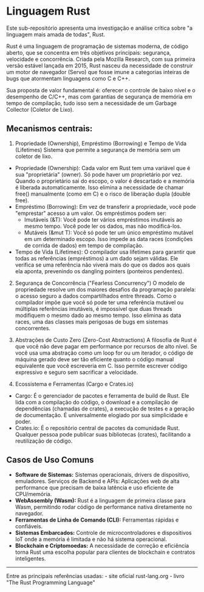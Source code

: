 # Linguagem Rust
Este sub-repositório apresenta uma investigação e análise crítica sobre "a linguagem mais amada de todas", Rust.

Rust é uma linguagem de programação de sistemas moderna, de código aberto, que se concentra em três objetivos principais: segurança, velocidade e concorrência. Criada pela Mozilla Research, com sua primeira versão estável lançada em 2015, Rust nasceu da necessidade de construir um motor de navegador (Servo) que fosse imune a categorias inteiras de bugs que atormentam linguagens como C e C++.

Sua proposta de valor fundamental é: oferecer o controle de baixo nível e o desempenho de C/C++, mas com garantias de segurança de memória em tempo de compilação, tudo isso sem a necessidade de um Garbage Collector (Coletor de Lixo).

## Mecanismos centrais:

1. Propriedade (Ownership), Empréstimo (Borrowing) e Tempo de Vida (Lifetimes)
Sistema que permite a segurança de memória sem um coletor de lixo.

- Propriedade (Ownership): Cada valor em Rust tem uma variável que é sua "proprietária" (owner). Só pode haver um proprietário por vez. Quando o proprietário sai do escopo, o valor é descartado e a memória é liberada automaticamente. Isso elimina a necessidade de chamar free() manualmente (como em C) e o risco de liberação dupla (double free).
- Empréstimo (Borrowing): Em vez de transferir a propriedade, você pode "emprestar" acesso a um valor. Os empréstimos podem ser:
    - Imutáveis (&T): Você pode ter vários empréstimos imutáveis ao mesmo tempo. Você pode ler os dados, mas não modificá-los.
    - Mutáveis (&mut T): Você só pode ter um único empréstimo mutável em um determinado escopo. Isso impede as data races (condições de corrida de dados) em tempo de compilação.
- Tempo de Vida (Lifetimes): O compilador usa lifetimes para garantir que todas as referências (empréstimos) a um dado sejam válidas. Ele verifica se uma referência não viverá mais do que os dados aos quais ela aponta, prevenindo os dangling pointers (ponteiros pendentes).

2. Segurança de Concorrência ("Fearless Concurrency")
O modelo de propriedade resolve um dos maiores desafios da programação paralela: o acesso seguro a dados compartilhados entre threads. Como o compilador impõe que você só pode ter uma referência mutável ou múltiplas referências imutáveis, é impossível que duas threads modifiquem o mesmo dado ao mesmo tempo. Isso elimina as data races, uma das classes mais perigosas de bugs em sistemas concorrentes.

3. Abstrações de Custo Zero (Zero-Cost Abstractions)
A filosofia de Rust é que você não deve pagar em performance por recursos de alto nível. Se você usa uma abstração como um loop for ou um iterador, o código de máquina gerado deve ser tão eficiente quanto o código manual equivalente que você escreveria em C. Isso permite escrever código expressivo e seguro sem sacrificar a velocidade.

4. Ecossistema e Ferramentas (Cargo e Crates.io)

- Cargo: É o gerenciador de pacotes e ferramenta de build de Rust. Ele lida com a compilação do código, o download e a compilação de dependências (chamadas de crates), a execução de testes e a geração de documentação. É universalmente elogiado por sua simplicidade e poder.
- Crates.io: É o repositório central de pacotes da comunidade Rust. Qualquer pessoa pode publicar suas bibliotecas (crates), facilitando a reutilização de código.

## Casos de Uso Comuns

- **Software de Sistemas:** Sistemas operacionais, drivers de dispositivo, emuladores.
Serviços de Backend e APIs: Aplicações web de alta performance que precisam de baixa latência e uso eficiente de CPU/memória.
- **WebAssembly (Wasm):** Rust é a linguagem de primeira classe para Wasm, permitindo rodar código de performance nativa diretamente no navegador.
- **Ferramentas de Linha de Comando (CLI):** Ferramentas rápidas e confiáveis.
- **Sistemas Embarcados:** Controle de microcontroladores e dispositivos IoT onde a memória é limitada e não há sistema operacional.
- **Blockchain e Criptomoedas:** A necessidade de correção e eficiência torna Rust uma escolha popular para clientes de blockchain e contratos inteligentes.

---
Entre as principais referências usadas: 
    - site oficial rust-lang.org
    - livro "The Rust Programming Language"
